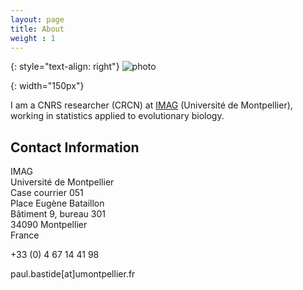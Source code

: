 ```yaml
---
layout: page
title: About
weight : 1
---
```

{: style="text-align: right"}
![photo]

[photo]: {{site.baseurl}}/docs/DSC03440.JPG
{: width="150px"} 

I am a CNRS researcher (CRCN) at [IMAG](https://imag.edu.umontpellier.fr) (Université de Montpellier), working in statistics applied to evolutionary biology.

## Contact Information

IMAG  
Université de Montpellier  
Case courrier 051  
Place Eugène Bataillon  
Bâtiment 9, bureau 301  
34090 Montpellier  
France  

+33 (0) 4 67 14 41 98  

paul.bastide[at]umontpellier.fr  